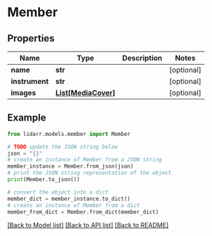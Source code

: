# Member


## Properties

Name | Type | Description | Notes
------------ | ------------- | ------------- | -------------
**name** | **str** |  | [optional] 
**instrument** | **str** |  | [optional] 
**images** | [**List[MediaCover]**](MediaCover.md) |  | [optional] 

## Example

```python
from lidarr.models.member import Member

# TODO update the JSON string below
json = "{}"
# create an instance of Member from a JSON string
member_instance = Member.from_json(json)
# print the JSON string representation of the object
print(Member.to_json())

# convert the object into a dict
member_dict = member_instance.to_dict()
# create an instance of Member from a dict
member_from_dict = Member.from_dict(member_dict)
```
[[Back to Model list]](../README.md#documentation-for-models) [[Back to API list]](../README.md#documentation-for-api-endpoints) [[Back to README]](../README.md)


